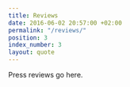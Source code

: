```yaml
---
title: Reviews
date: 2016-06-02 20:57:00 +02:00
permalink: "/reviews/"
position: 3
index_number: 3
layout: quote
---
```


Press reviews go here.
